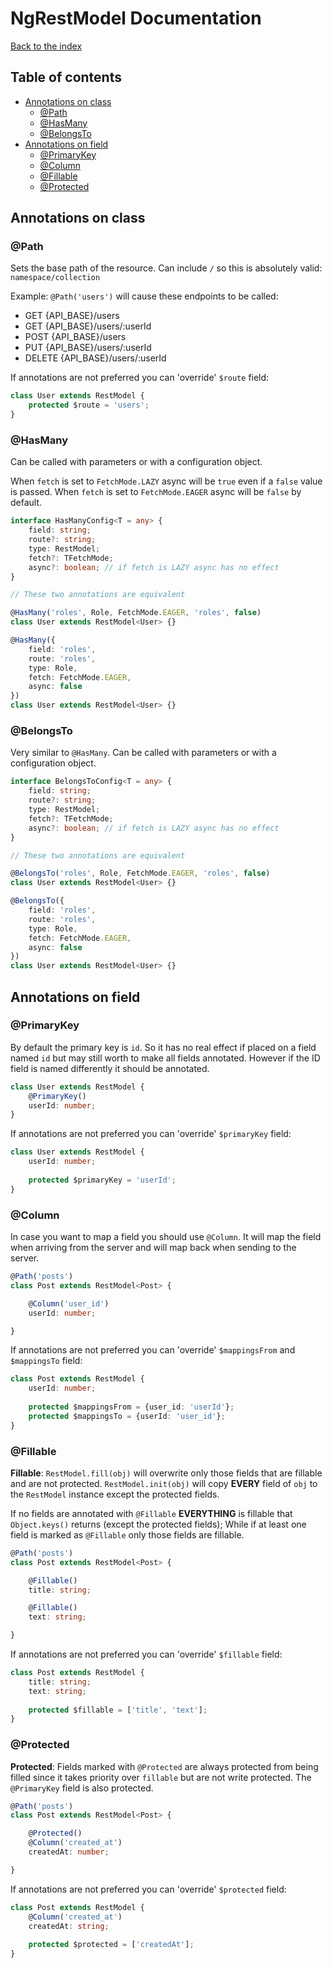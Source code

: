 # NgRestModel Documentation

[Back to the index](README.md)

## Table of contents

- [Annotations on class](#annotations-on-class)
  - [@Path](#@path)
  - [@HasMany](#@hasmany)
  - [@BelongsTo](#@belongsto)
- [Annotations on field](#annotations-on-field)
  - [@PrimaryKey](#@primarykey)
  - [@Column](#@column)
  - [@Fillable](#@fillable)
  - [@Protected](#@protected)

## Annotations on class

### @Path

Sets the base path of the resource. Can include `/` so this is absolutely
valid: `namespace/collection`

Example: `@Path('users')` will cause these endpoints to be called:

- GET {API_BASE}/users
- GET {API_BASE}/users/:userId
- POST {API_BASE}/users
- PUT {API_BASE}/users/:userId
- DELETE {API_BASE}/users/:userId

If annotations are not preferred you can 'override' `$route` field:

```typescript
class User extends RestModel {
    protected $route = 'users';
}
```

### @HasMany

Can be called with parameters or with a configuration object.

When `fetch` is set to `FetchMode.LAZY` async will be `true` even if a `false` value is passed.
When `fetch` is set to `FetchMode.EAGER` async will be `false` by default.

```typescript
interface HasManyConfig<T = any> {
    field: string;
    route?: string;
    type: RestModel;
    fetch?: TFetchMode;
    async?: boolean; // if fetch is LAZY async has no effect
}

// These two annotations are equivalent

@HasMany('roles', Role, FetchMode.EAGER, 'roles', false)
class User extends RestModel<User> {}

@HasMany({
    field: 'roles',
    route: 'roles',
    type: Role,
    fetch: FetchMode.EAGER,
    async: false
})
class User extends RestModel<User> {}
```

### @BelongsTo

Very similar to `@HasMany`. Can be called with parameters or with a configuration object.

```typescript
interface BelongsToConfig<T = any> {
    field: string;
    route?: string;
    type: RestModel;
    fetch?: TFetchMode;
    async?: boolean; // if fetch is LAZY async has no effect
}

// These two annotations are equivalent

@BelongsTo('roles', Role, FetchMode.EAGER, 'roles', false)
class User extends RestModel<User> {}

@BelongsTo({
    field: 'roles',
    route: 'roles',
    type: Role,
    fetch: FetchMode.EAGER,
    async: false
})
class User extends RestModel<User> {}
```

## Annotations on field

### @PrimaryKey

By default the primary key is `id`. So it has no real effect if placed on a field
named `id` but may still worth to make all fields annotated.
However if the ID field is named differently it should be annotated.

```typescript
class User extends RestModel {
    @PrimaryKey()
    userId: number;
}
```

If annotations are not preferred you can 'override' `$primaryKey` field:

```typescript
class User extends RestModel {
    userId: number;
    
    protected $primaryKey = 'userId';
}
```

### @Column

In case you want to map a field you should use `@Column`. It will map the field when
arriving from the server and will map back when sending to the server.

```typescript
@Path('posts')
class Post extends RestModel<Post> {

    @Column('user_id')
    userId: number;

}
```

If annotations are not preferred you can 'override' `$mappingsFrom` and `$mappingsTo` field:

```typescript
class Post extends RestModel {
    userId: number;
    
    protected $mappingsFrom = {user_id: 'userId'};
    protected $mappingsTo = {userId: 'user_id'};
}
```

### @Fillable

**Fillable**: `RestModel.fill(obj)` will overwrite only those fields that are fillable
and are not protected. `RestModel.init(obj)` will copy **EVERY** field of `obj` to the
`RestModel` instance except the protected fields.

If no fields are annotated with `@Fillable` **EVERYTHING** is fillable that `Object.keys()`
returns (except the protected fields);
While if at least one field is marked as `@Fillable` only those fields are fillable.

```typescript
@Path('posts')
class Post extends RestModel<Post> {

    @Fillable()
    title: string;

    @Fillable()
    text: string;

}
```

If annotations are not preferred you can 'override' `$fillable` field:

```typescript
class Post extends RestModel {
    title: string;
    text: string;
    
    protected $fillable = ['title', 'text'];
}
```

### @Protected

**Protected**: Fields marked with `@Protected` are always protected from being filled
since it takes priority over `fillable` but are not write protected. The `@PrimaryKey`
field is also protected.

```typescript
@Path('posts')
class Post extends RestModel<Post> {

    @Protected()
    @Column('created_at')
    createdAt: number;

}
```

If annotations are not preferred you can 'override' `$protected` field:

```typescript
class Post extends RestModel {
    @Column('created_at')
    createdAt: string;
    
    protected $protected = ['createdAt'];
}
```
